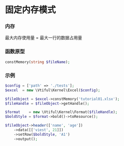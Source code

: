 # 固定内存模式

### **内存**

最大内存使用量 = 最大一行的数据占用量

### **函数原型**

```php
constMemory(string $fileName);
```

### 示例

```php
$config = ['path' => './tests'];
$excel  = new \Vtiful\Kernel\Excel($config);

$fileObject = $excel->constMemory('tutorial01.xlsx');
$fileHandle = $fileObject->getHandle();

$format    = new \Vtiful\Kernel\Format($fileHandle);
$boldStyle = $format->bold()->toResource();

$fileObject->header(['name', 'age'])
    ->data([['viest', 21]])
    ->setRow($boldStyle, 'A1')
    ->output();
```

#### 

